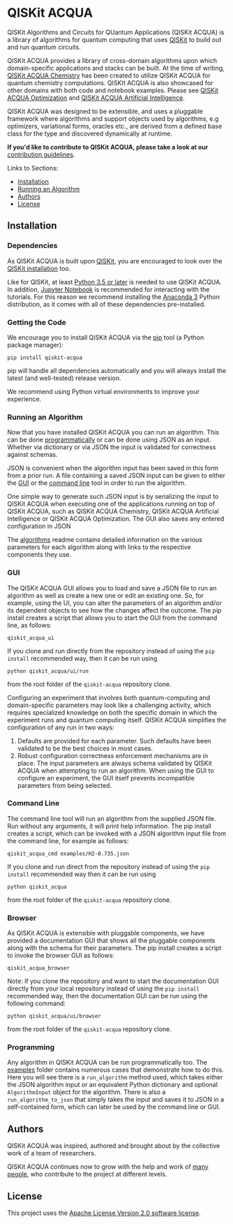 # QISKit ACQUA

QISKit Algorithms and Circuits for QUantum Applications (QISKit ACQUA) is a library of algorithms for quantum computing
that uses [QISKit](https://qiskit.org/) to build out and run quantum circuits.

QISKit ACQUA provides a library of cross-domain algorithms upon which domain-specific applications and stacks can be
built. At the time of writing, [QISKit ACQUA Chemistry](https://github.ibm.com/IBMQuantum/qiskit-acqua-chemistry) has
been created to utilize QISKit ACQUA for quantum chemistry computations. QISKIt ACQUA is also showcased for other
domains with both code and notebook examples. Please see
[QISKit ACQUA Optimization](https://github.ibm.com/IBMQuantum/qiskit-acqua-optimization) and
[QISKit ACQUA Artificial Intelligence](https://github.ibm.com/IBMQuantum/qiskit-acqua-artifical-intelligence).

QISKit ACQUA was designed to be extensible, and uses a pluggable framework where algorithms and support objects used
by algorithms, e.g optimizers, variational forms, oracles etc., are derived from a defined base class for the type and
discovered dynamically at runtime.

**If you'd like to contribute to QISKit ACQUA, please take a look at our**
[contribution guidelines](.github/CONTRIBUTING.rst).

Links to Sections:

* [Installation](#installation)
* [Running an Algorithm](#running-an-algorithm)
* [Authors](#authors)
* [License](#license)

## Installation

### Dependencies

As QISKit ACQUA is built upon [QISKit](https://qiskit.org), you are
encouraged to look over the [QISKit
installation](https://github.com/QISKit/qiskit-sdk-py/blob/master/README.md#installation)
too.

Like for QISKit, at least [Python 3.5 or
later](https://www.python.org/downloads/) is needed to use QISKit ACQUA.
In addition, [Jupyter
Notebook](https://jupyter.readthedocs.io/en/latest/install.html) is
recommended for interacting with the tutorials. For this reason we
recommend installing the [Anaconda
3](https://www.continuum.io/downloads) Python distribution, as it comes
with all of these dependencies pre-installed.

### Getting the Code

We encourage you to install QISKit ACQUA via the
[pip](https://pip.pypa.io/en/stable/) tool (a Python package manager):

``` {.sourceCode .sh}
pip install qiskit-acqua
```

pip will handle all dependencies automatically and you will always
install the latest (and well-tested) release version.

We recommend using Python virtual environments to improve your
experience.

### Running an Algorithm

Now that you have installed QISKit ACQUA you can run an algorithm.
This can be done [programmatically](#programming) or can be done using JSON as an input.
Whether via dictionary or via JSON the input is validated for correctness against
schemas. 
 
JSON is convenient when the algorithm input has been saved in this form from a prior run.
A file containing a saved JSON input can be given to either the [GUI](#gui) or the
[command line](#command-line) tool in order to run the algorithm.
 
One simple way to generate such JSON input is by serializing 
the input to QISKit ACQUA when executing one of the applications running on top of QISKit ACQUA, such
as QISKit ACQUA Chemistry, QISKit ACQUA Artificial Intelligence or QISKit ACQUA Optimization. The
GUI also saves any entered configuration in JSON 

The [algorithms](qiskit_acqua/README.md) readme contains detailed information on the various
parameters for each algorithm along with links to the respective components they use.
 

### GUI

The QISKit ACQUA GUI allows you to load and save a JSON file to run an
algorithm as well as create a new one or edit an existing one. So, for
example, using the UI, you can alter the parameters of an algorithm
and/or its dependent objects to see how the changes affect the outcome.
The pip install creates a script that allows you to start the GUI from the
command line, as follows:

``` {.sourceCode .sh}
qiskit_acqua_ui
```

If you clone and run directly from the repository instead of using the
`pip install` recommended way, then it can be run using

``` {.sourceCode .}
python qiskit_acqua/ui/run
```

from the root folder of the `qiskit-acqua` repository clone.

Configuring an experiment that involves both quantum-computing and
domain-specific parameters may look like a challenging activity, which
requires specialized knowledge on both the specific domain in which the
experiment runs and quantum computing itself. QISKit ACQUA simplifies the
configuration of any run in two ways:

1.  Defaults are provided for each parameter. Such defaults have been
    validated to be the best choices in most cases.
2.  Robust configuration correctness enforcement mechanisms are in
    place. The input parameters are always schema validated by QISKit ACQUA 
    when attempting to run an algorithm. When using the GUI to configure an
    experiment, the GUI itself prevents incompatible parameters from
    being selected.

### Command Line

The command line tool will run an algorithm from the supplied JSON file.
Run without any arguments, it will print help information. The pip install
creates a script, which can be invoked with a JSON algorithm input file
from the command line, for example as follows:

``` {.sourceCode .sh}
qiskit_acqua_cmd examples/H2-0.735.json
```

If you clone and run direct from the repository instead of using the
`pip install` recommended way then it can be run using

``` {.sourceCode .sh}
python qiskit_acqua
```

from the root folder of the `qiskit-acqua` repository clone.

### Browser

As QISKit ACQUA is extensible with pluggable components, we have
provided a documentation GUI that shows all the pluggable components
along with the schema for their parameters. The pip install creates a script
to invoke the browser GUI as follows:

``` {.sourceCode .sh}
qiskit_acqua_browser
```

Note: if you clone the repository and want to start the documentation
GUI directly from your local repository instead of using the
`pip install` recommended way, then the documentation GUI can be run
using the following command:

``` {.sourceCode .sh}
python qiskit_acqua/ui/browser
```

from the root folder of the `qiskit-acqua` repository clone.

### Programming

Any algorithm in QISKit ACQUA can be run programmatically too. The
[examples](./examples) folder contains numerous cases that demonstrate how
to do this. Here you will see there is a `run_algorithm` method used,
which takes either the JSON algorithm input or an equivalent Python
dictionary and optional `AlgorithmInput` object for the algorithm. There
is also a `run_algorithm_to_json` that simply takes the input and saves
it to JSON in a self-contained form, which can later be used by the
command line or GUI.

## Authors

QISKit ACQUA was inspired, authored and brought about by the collective
work of a team of researchers.

QISKit ACQUA continues now to grow with the help and work of [many
people](./docs/CONTRIBUTORS.rst), who contribute to the project at
different levels.

## License

This project uses the [Apache License Version 2.0 software
license](https://www.apache.org/licenses/LICENSE-2.0).
